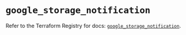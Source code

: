 # `google_storage_notification`

Refer to the Terraform Registry for docs: [`google_storage_notification`](https://registry.terraform.io/providers/hashicorp/google-beta/6.11.0/docs/resources/google_storage_notification).
